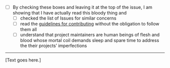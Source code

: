 - [ ] By checking these boxes and leaving it at the top of the issue, I am showing that I have actually read this bloody thing and
     - [ ] checked the list of Issues for similar concerns
     - [ ] read the [guidelines for contributing][] without the obligation to follow them all
     - [ ] understand that project maintainers are human beings of flesh and blood whose mortal coil demands sleep and spare time to address the their projects’ imperfections

* * * *

[Text goes here.]


[guidelines for contributing]: https://github.com/ndarville/style/blob/master/CONTRIBUTING.md

